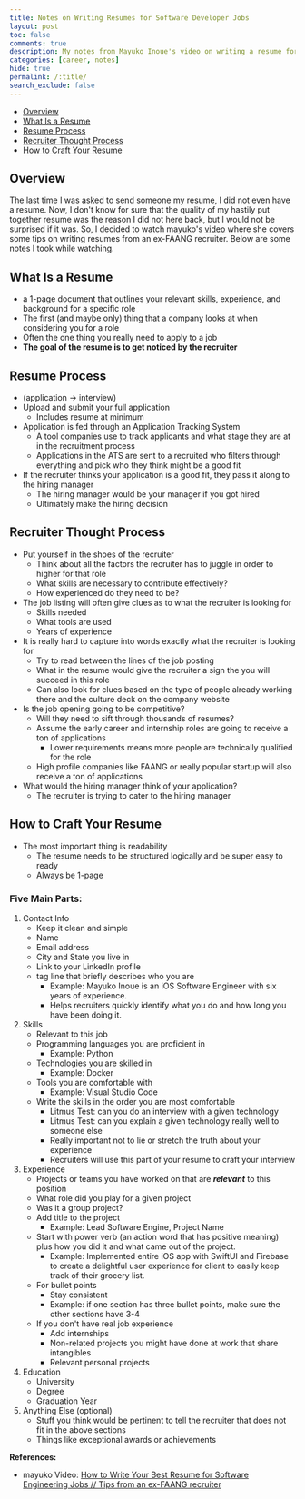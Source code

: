 ```yaml
---
title: Notes on Writing Resumes for Software Developer Jobs
layout: post
toc: false
comments: true
description: My notes from Mayuko Inoue's video on writing a resume for a software developer job.
categories: [career, notes]
hide: true
permalink: /:title/
search_exclude: false
---
```


* [Overview](#overview)
* [What Is a Resume](#what-is-a-resume)
* [Resume Process](#resume-process)
* [Recruiter Thought Process](#recruiter-thought-process)
* [How to Craft Your Resume](#how-to-craft-your-resume)



## Overview

The last time I was asked to send someone my resume, I did not even have a resume. Now, I don't know for sure that the quality of my hastily put together resume was the reason I did not here back, but I would not be surprised if it was. So, I decided to watch mayuko's [video](https://www.youtube.com/watch?v=J5gy9iqjwXM) where she covers some tips on writing resumes from an ex-FAANG recruiter. Below are some notes I took while watching.



## What Is a Resume

- a 1-page document that outlines your relevant skills, experience, and background for a specific role
- The first (and maybe only) thing that a company looks at when considering you for a role
- Often the one thing you really need to apply to a job
- **The goal of the resume is to get noticed by the recruiter**



## Resume Process

- (application → interview)
- Upload and submit your full application
    - Includes resume at minimum
- Application is fed through an Application Tracking System
    - A tool companies use to track applicants and what stage they are at in the recruitment process
    - Applications in the ATS are sent to a recruited who filters through everything and pick who they think might be a good fit
- If the recruiter thinks your application is a good fit, they pass it along to the hiring manager
    - The hiring manager would be your manager if you got hired
    - Ultimately make the hiring decision



## Recruiter Thought Process

- Put yourself in the shoes of the recruiter
    - Think about all the factors the recruiter has to juggle in order to higher for that role
    - What skills are necessary to contribute effectively?
    - How experienced do they need to be?
- The job listing will often give clues as to what the recruiter is looking for
    - Skills needed
    - What tools are used
    - Years of experience
- It is really hard to capture into words exactly what the recruiter is looking for
    - Try to read between the lines of the job posting
    - What in the resume would give the recruiter a sign the you will succeed in this role
    - Can also look for clues based on the type of people already working there and the culture deck on the company website
- Is the job opening going to be competitive?
    - Will they need to sift through thousands of resumes?
    - Assume the early career and internship roles are going to receive a ton of applications
        - Lower requirements means more people are technically qualified for the role
    - High profile companies like FAANG or really popular startup will also receive a ton of applications
- What would the hiring manager think of your application?
    - The recruiter is trying to cater to the hiring manager



## How to Craft Your Resume

- The most important thing is readability
    - The resume needs to be structured logically and be super easy to ready
    - Always be 1-page

### Five Main Parts:

1. Contact Info
    - Keep it clean and simple
    - Name
    - Email address
    - City and State you live in
    - Link to your LinkedIn profile
    - tag line that briefly describes who you are
        - Example: Mayuko Inoue is an iOS Software Engineer with six years of experience.
        - Helps recruiters quickly identify what you do and how long you have been doing it.
2. Skills
    - Relevant to this job
    - Programming languages you are proficient in
        - Example: Python
    - Technologies you are skilled in
        - Example: Docker
    - Tools you are comfortable with
        - Example: Visual Studio Code
    - Write the skills in the order you are most comfortable
        - Litmus Test: can you do an interview with a given technology
        - Litmus Test: can you explain a given technology really well to someone else
        - Really important not to lie or stretch the truth about your experience
        - Recruiters will use this part of your resume to craft your interview
3. Experience
    - Projects or teams you have worked on that are ***relevant*** to this position
    - What role did you play for a given project
    - Was it a group project?
    - Add title to the project
        - Example: Lead Software Engine, Project Name
    - Start with power verb (an action word that has positive meaning) plus how you did it and what came out of the project.
        - Example: Implemented entire iOS app with SwiftUI and Firebase to create a delightful user experience for client to easily keep track of their grocery list.
    - For bullet points
        - Stay consistent
        - Example: if one section has three bullet points, make sure the other sections have 3-4
    - If you don't have real job experience
        - Add internships
        - Non-related projects you might have done at work that share intangibles
        - Relevant personal projects
4. Education
    - University
    - Degree
    - Graduation Year
5. Anything Else (optional)
    - Stuff you think would be pertinent to tell the recruiter that does not fit in the above sections
    - Things like exceptional awards or achievements



**References:**

* mayuko Video: [How to Write Your Best Resume for Software Engineering Jobs // Tips from an ex-FAANG recruiter](https://www.youtube.com/watch?v=J5gy9iqjwXM)

